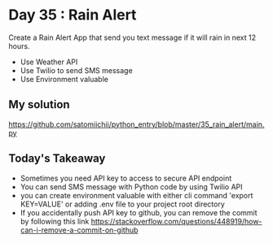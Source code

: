 # Day 35 : Rain Alert

Create a Rain Alert App that send you text message if it will rain in next 12 hours.
- Use Weather API
- Use Twilio to send SMS message
- Use Environment valuable

## My solution

https://github.com/satomiichii/python_entry/blob/master/35_rain_alert/main.py

## Today's Takeaway

- Sometimes you need API key to access to secure API endpoint
- You can send SMS message with Python code by using Twilio API
- you can create environment valuable with either cli command 'export KEY=VALUE' or adding .env file to your project root directory
- If you accidentally push API key to github, you can remove the commit by following this link
https://stackoverflow.com/questions/448919/how-can-i-remove-a-commit-on-github
